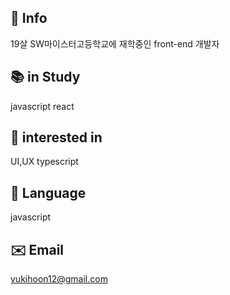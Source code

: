 ## 🐶 Info
19살 SW마이스터고등학교에 재학중인 front-end 개발자

## 📚 in Study
javascript
react
## 🧐 interested in
UI,UX
typescript
## 📖 Language
javascript
## ✉️ Email
yukihoon12@gmail.com

<!--
**jhoon12/jhoon12** is a ✨ _special_ ✨ repository because its `README.md` (this file) appears on your GitHub profile.

Here are some ideas to get you started:

- 🔭 I’m currently working on ...
- 🌱 I’m currently learning ...
- 👯 I’m looking to collaborate on ...
- 🤔 I’m looking for help with ...
- 💬 Ask me about ...
- 📫 How to reach me: ...
- 😄 Pronouns: ...
- ⚡ Fun fact: ...
-->
